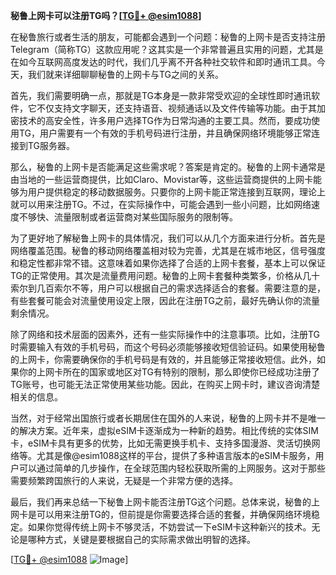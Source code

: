 **秘鲁上网卡可以注册TG吗？[[TG💪+ @esim1088](https://t.me/s/esim1088)]**

在秘鲁旅行或者生活的朋友，可能都会遇到一个问题：秘鲁的上网卡是否支持注册Telegram（简称TG）这款应用呢？这其实是一个非常普遍且实用的问题，尤其是在如今互联网高度发达的时代，我们几乎离不开各种社交软件和即时通讯工具。今天，我们就来详细聊聊秘鲁的上网卡与TG之间的关系。

首先，我们需要明确一点，那就是TG本身是一款非常受欢迎的全球性即时通讯软件，它不仅支持文字聊天，还支持语音、视频通话以及文件传输等功能。由于其加密技术的高安全性，许多用户选择TG作为日常沟通的主要工具。然而，要成功使用TG，用户需要有一个有效的手机号码进行注册，并且确保网络环境能够正常连接到TG服务器。

那么，秘鲁的上网卡是否能满足这些需求呢？答案是肯定的。秘鲁的上网卡通常是由当地的一些运营商提供，比如Claro、Movistar等，这些运营商提供的上网卡能够为用户提供稳定的移动数据服务。只要你的上网卡能正常连接到互联网，理论上就可以用来注册TG。不过，在实际操作中，可能会遇到一些小问题，比如网络速度不够快、流量限制或者运营商对某些国际服务的限制等。

为了更好地了解秘鲁上网卡的具体情况，我们可以从几个方面来进行分析。首先是网络覆盖范围。秘鲁的移动网络覆盖相对较为完善，尤其是在城市地区，信号强度和稳定性都非常不错。这意味着如果你选择了合适的上网卡套餐，基本上可以保证TG的正常使用。其次是流量费用问题。秘鲁的上网卡套餐种类繁多，价格从几十索尔到几百索尔不等，用户可以根据自己的需求选择适合的套餐。需要注意的是，有些套餐可能会对流量使用设定上限，因此在注册TG之前，最好先确认你的流量剩余情况。

除了网络和技术层面的因素外，还有一些实际操作中的注意事项。比如，注册TG时需要输入有效的手机号码，而这个号码必须能够接收短信验证码。如果使用秘鲁的上网卡，你需要确保你的手机号码是有效的，并且能够正常接收短信。此外，如果你的上网卡所在的国家或地区对TG有特别的限制，那么即使你已经成功注册了TG账号，也可能无法正常使用某些功能。因此，在购买上网卡时，建议咨询清楚相关的信息。

当然，对于经常出国旅行或者长期居住在国外的人来说，秘鲁的上网卡并不是唯一的解决方案。近年来，虚拟eSIM卡逐渐成为一种新的趋势。相比传统的实体SIM卡，eSIM卡具有更多的优势，比如无需更换手机卡、支持多国漫游、灵活切换网络等。尤其是像@esim1088这样的平台，提供了多种语言版本的eSIM卡服务，用户可以通过简单的几步操作，在全球范围内轻松获取所需的上网服务。这对于那些需要频繁跨国旅行的人来说，无疑是一个非常方便的选择。

最后，我们再来总结一下秘鲁上网卡能否注册TG这个问题。总体来说，秘鲁的上网卡是可以用来注册TG的，但前提是你需要选择合适的套餐，并确保网络环境稳定。如果你觉得传统上网卡不够灵活，不妨尝试一下eSIM卡这种新兴的技术。无论是哪种方式，关键是要根据自己的实际需求做出明智的选择。

[[TG💪+ @esim1088](https://t.me/s/esim1088) ![Image](https://i.postimg.cc/4NQfJmqS/Snipaste-2025-05-13-00-14-12.png)]